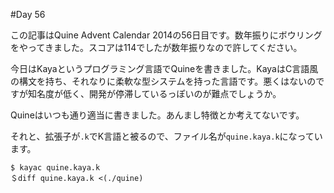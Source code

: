 #Day 56

この記事はQuine Advent Calendar 2014の56日目です。数年振りにボウリングをやってきました。スコアは114でしたが数年振りなので許してください。

今日はKayaというプログラミング言語でQuineを書きました。KayaはC言語風の構文を持ち、それなりに柔軟な型システムを持った言語です。悪くはないのですが知名度が低く、開発が停滞しているっぽいのが難点でしょうか。

Quineはいつも通り適当に書きました。あんまし特徴とか考えてないです。

それと、拡張子が`.k`でK言語と被るので、ファイル名が`quine.kaya.k`になっています。

```console
$ kayac quine.kaya.k
＄diff quine.kaya.k <(./quine)
```
